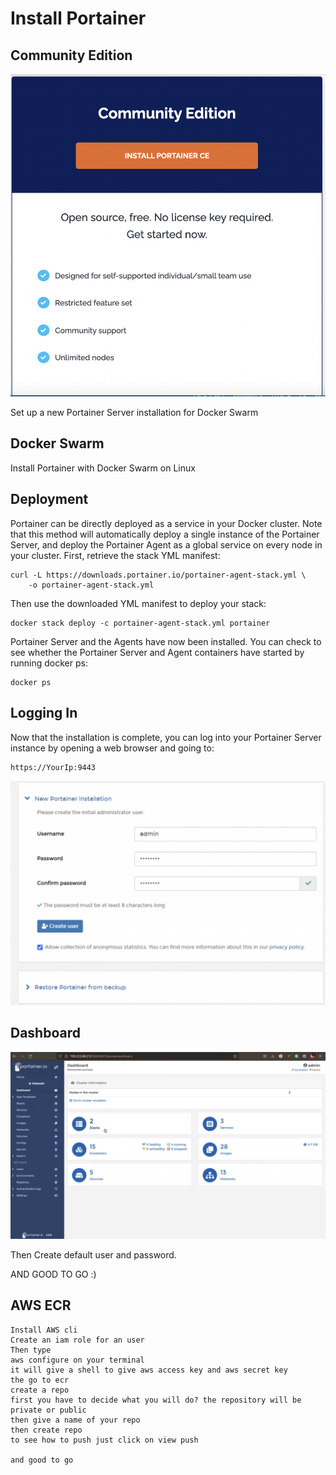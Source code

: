 # Install Portainer

## Community Edition 
![alt text](https://github.com/anjanpaul/Portainer-ECR/blob/main/Output/Screenshot%202022-02-10%20at%2011.11.37%20AM.png)

Set up a new Portainer Server installation for Docker Swarm

## Docker Swarm
Install Portainer with Docker Swarm on Linux

## Deployment
Portainer can be directly deployed as a service in your Docker cluster. Note that this method will automatically deploy a single instance of the Portainer Server, and deploy the Portainer Agent as a global service on every node in your cluster.
First, retrieve the stack YML manifest:

```
curl -L https://downloads.portainer.io/portainer-agent-stack.yml \
    -o portainer-agent-stack.yml
```
Then use the downloaded YML manifest to deploy your stack:

```
docker stack deploy -c portainer-agent-stack.yml portainer

```

Portainer Server and the Agents have now been installed. You can check to see whether the Portainer Server and Agent containers have started by running docker ps:

```
docker ps

```

## Logging In

Now that the installation is complete, you can log into your Portainer Server instance by opening a web browser and going to:

```
https://YourIp:9443

```
![alt text](https://github.com/anjanpaul/Portainer-ECR/blob/main/Output/Screenshot%202022-02-10%20at%2011.27.41%20AM.png)

## Dashboard

![alt text](https://github.com/anjanpaul/Portainer-ECR/blob/main/Output/Dashboard.png)

Then Create default user and password. 

AND GOOD TO GO :)

## AWS ECR
```
Install AWS cli
Create an iam role for an user
Then type 
aws configure on your terminal
it will give a shell to give aws access key and aws secret key
the go to ecr 
create a repo
first you have to decide what you will do? the repository will be private or public
then give a name of your repo
then create repo
to see how to push just click on view push

and good to go

```
